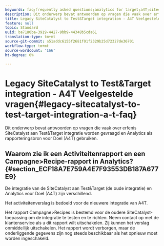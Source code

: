 ```yaml
---
keywords: faq;frequently asked questions;analytics for target;a4T;sitecatalyst;campaign>recipe;test&target;integration
description: Dit onderwerp bevat antwoorden op vragen die vaak over erfenis SiteCatalyst aan Test&Target integratie worden gevraagd en Analytics als rapporteringsbron voor Doel (A4T) gebruiken.
title: Legacy SiteCatalyst to Test&Target integration - A4T Veelgestelde vragen
feature: null
topic: Standard
uuid: ba7180ba-3919-4427-9bb9-44348b5cda61
translation-type: tm+mt
source-git-commit: a51addc6155f2681f01f2329b25d72327de36701
workflow-type: tm+mt
source-wordcount: '166'
ht-degree: 0%

---
```



# Legacy SiteCatalyst to Test&amp;Target integration - A4T Veelgestelde vragen{#legacy-sitecatalyst-to-test-target-integration-a-t-faq}

Dit onderwerp bevat antwoorden op vragen die vaak over erfenis SiteCatalyst aan Test&amp;Target integratie worden gevraagd en Analytics als rapporteringsbron voor Doel (A4T) gebruiken.

## Waarom zie ik een Activiteitenrapport en een Campagne>Recipe-rapport in Analytics? {#section_ECF18A7E759A4E7F93553DB187A677E9}

De integratie van de SiteCatalyst aan Test&amp;Target (de oude integratie) en Analytics voor Doel (A4T) zijn verschillend.

Het activiteitenverslag is bedoeld voor de nieuwere integratie van A4T.

Het rapport Campagne>Recipes is bestemd voor de oudere SiteCatalyst-toepassing om de integratie te testen en te richten. Neem contact op met de klantenservice als u dit rapport wilt uitschakelen. Zij kunnen het verslag onmiddellijk uitschakelen. Het rapport wordt verborgen, maar de onderliggende gegevens zijn nog steeds beschikbaar als het opnieuw moet worden ingeschakeld.
